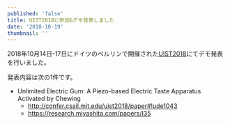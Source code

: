 ```yaml
---
published: 'false'
title: UIST2018に参加&デモ発表しました
date: '2018-10-19'
thumbnail: ''
---
```

2018年10月14日-17日にドイツのベルリンで開催された[UIST2018](https://uist.acm.org/uist2018/)にてデモ発表を行いました。

発表内容は次の1件です。

* Unlimited Electric Gum: A Piezo-based Electric Taste Apparatus Activated by Chewing
  * <http://confer.csail.mit.edu/uist2018/paper#!ude1043>
  * <https://research.miyashita.com/papers/I35>
